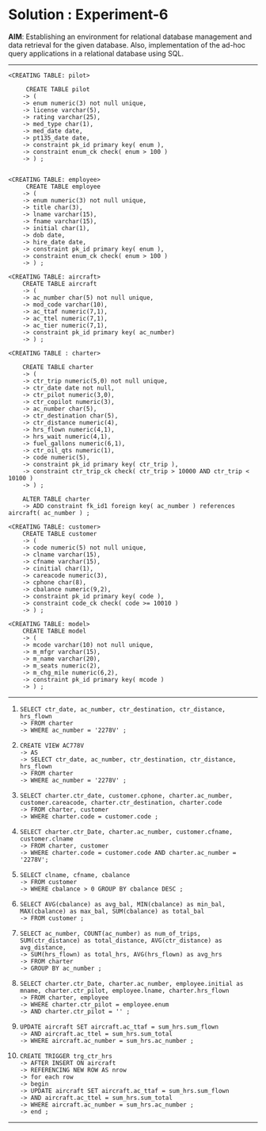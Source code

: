 # Solution : Experiment-6

**AIM**: Establishing an environment for relational database management and data retrieval for the given database. Also, implementation of the ad-hoc query applications in a relational database using SQL.

---
	
	<CREATING TABLE: pilot>
	
		 CREATE TABLE pilot
		-> (
		-> enum numeric(3) not null unique,
		-> license varchar(5),
		-> rating varchar(25),
		-> med_type char(1),
		-> med_date date,
		-> pt135_date date,
		-> constraint pk_id primary key( enum ),
		-> constraint enum_ck check( enum > 100 )
		-> ) ;

		
	<CREATING TABLE: employee>
		 CREATE TABLE employee
		-> (
		-> enum numeric(3) not null unique,
		-> title char(3),
		-> lname varchar(15),
		-> fname varchar(15),
		-> initial char(1),
		-> dob date,
		-> hire_date date,
		-> constraint pk_id primary key( enum ),
		-> constraint enum_ck check( enum > 100 )
		-> ) ;

	<CREATING TABLE: aircraft>
		CREATE TABLE aircraft
		-> (
		-> ac_number char(5) not null unique,
		-> mod_code varchar(10),
		-> ac_ttaf numeric(7,1),
		-> ac_ttel numeric(7,1),
		-> ac_tier numeric(7,1),
		-> constraint pk_id primary key( ac_number)
		-> ) ;
		
	<CREATING TABLE : charter>
	
		CREATE TABLE charter
		-> (
		-> ctr_trip numeric(5,0) not null unique,
		-> ctr_date date not null,
		-> ctr_pilot numeric(3,0),
		-> ctr_copilot numeric(3),
		-> ac_number char(5),
		-> ctr_destination char(5),
		-> ctr_distance numeric(4),
		-> hrs_flown numeric(4,1),
		-> hrs_wait numeric(4,1),
		-> fuel_gallons numeric(6,1),
		-> ctr_oil_qts numeric(1),
		-> code numeric(5),
		-> constraint pk_id primary key( ctr_trip ),
		-> constraint ctr_trip_ck check( ctr_trip > 10000 AND ctr_trip < 10100 )
		-> ) ;
		
		ALTER TABLE charter
		-> ADD constraint fk_id1 foreign key( ac_number ) references aircraft( ac_number ) ;
		
	<CREATING TABLE: customer>
		CREATE TABLE customer
		-> (
		-> code numeric(5) not null unique,
		-> clname varchar(15),
		-> cfname varchar(15),
		-> cinitial char(1),
		-> careacode numeric(3),
		-> cphone char(8),
		-> cbalance numeric(9,2),
		-> constraint pk_id primary key( code ),
		-> constraint code_ck check( code >= 10010 )
		-> ) ;
		
	<CREATING TABLE: model>
		CREATE TABLE model
		-> (
		-> mcode varchar(10) not null unique,
		-> m_mfgr varchar(15),
		-> m_name varchar(20),
		-> m_seats numeric(2),
		-> m_chg_mile numeric(6,2),
		-> constraint pk_id primary key( mcode )
		-> ) ;
		
-----------------

1.  ```
	SELECT ctr_date, ac_number, ctr_destination, ctr_distance, hrs_flown
    -> FROM charter
    -> WHERE ac_number = '2278V' ;
    ```
	
2.  ```
	CREATE VIEW AC778V
    -> AS
    -> SELECT ctr_date, ac_number, ctr_destination, ctr_distance, hrs_flown
    -> FROM charter
    -> WHERE ac_number = '2278V' ;
    ```
	
3.  ```
	SELECT charter.ctr_date, customer.cphone, charter.ac_number, customer.careacode, charter.ctr_destination, charter.code
    -> FROM charter, customer
    -> WHERE charter.code = customer.code ;
	```
    
4.  ```
	SELECT charter.ctr_Date, charter.ac_number, customer.cfname, customer.clname
    -> FROM charter, customer
    -> WHERE charter.code = customer.code AND charter.ac_number = '2278V';
    ```
	
5.  ```
	SELECT clname, cfname, cbalance
    -> FROM customer
    -> WHERE cbalance > 0 GROUP BY cbalance DESC ;
	```
    
6.  ```
	SELECT AVG(cbalance) as avg_bal, MIN(cbalance) as min_bal, MAX(cbalance) as max_bal, SUM(cbalance) as total_bal
    -> FROM customer ;
	```
    
7.  ```
	SELECT ac_number, COUNT(ac_number) as num_of_trips, SUM(ctr_distance) as total_distance, AVG(ctr_distance) as avg_distance,
    -> SUM(hrs_flown) as total_hrs, AVG(hrs_flown) as avg_hrs
    -> FROM charter
    -> GROUP BY ac_number ;
	```
    
8.  ```
	SELECT charter.ctr_Date, charter.ac_number, employee.initial as mname, charter.ctr_pilot, employee.lname, charter.hrs_flown
    -> FROM charter, employee
    -> WHERE charter.ctr_pilot = employee.enum
    -> AND charter.ctr_pilot = '' ;
	```
    
9.  ```
	UPDATE aircraft SET aircraft.ac_ttaf = sum_hrs.sum_flown
    -> AND aircraft.ac_ttel = sum_hrs.sum_total
    -> WHERE aircraft.ac_number = sum_hrs.ac_number ;
	```
    
10. ```
	CREATE TRIGGER trg_ctr_hrs
    -> AFTER INSERT ON aircraft
    -> REFERENCING NEW ROW AS nrow
    -> for each row
    -> begin
    -> UPDATE aircraft SET aircraft.ac_ttaf = sum_hrs.sum_flown
    -> AND aircraft.ac_ttel = sum_hrs.sum_total
    -> WHERE aircraft.ac_number = sum_hrs.ac_number ;
	-> end ;
	```
	
---
